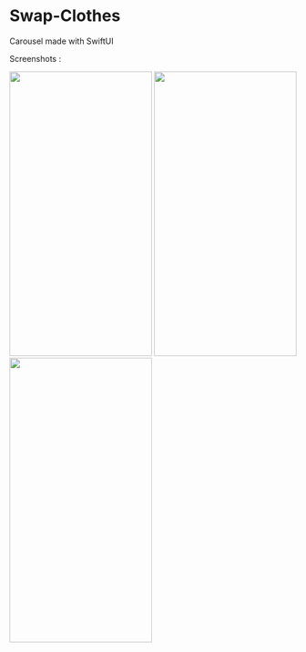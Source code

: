 # Swap-Clothes

Carousel made with SwiftUI

Screenshots : 

<img src="https://user-images.githubusercontent.com/61360545/115890791-9aba2d00-a455-11eb-8935-dac6769fd9fc.png"  width="250" height="500"/> <img src="https://user-images.githubusercontent.com/61360545/115890814-a1e13b00-a455-11eb-9928-50e74b17e852.png" width="250" height="500"/>
<img src="https://user-images.githubusercontent.com/61360545/115890872-b7eefb80-a455-11eb-9515-a804aa3a47c0.png" width="250" height="500"/>


